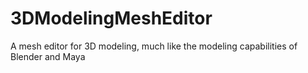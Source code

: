 # 3DModelingMeshEditor
A mesh editor for 3D modeling, much like the modeling capabilities of Blender and Maya
